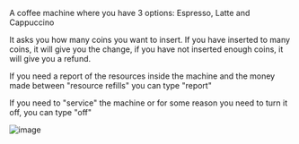 A coffee machine where you have 3 options: Espresso, Latte and Cappuccino

It asks you how many coins you want to insert. If you have inserted to many coins, it will give you the change, if you have not inserted enough coins, it will give you a refund.

If you need a report of the resources inside the machine and the money made between "resource refills" you can type "report"

If you need to "service" the machine or for some reason you need to turn it off, you can type "off"

![image](https://github.com/kazooxd/Coffee_Machine/assets/62511970/c15140db-21fc-4cd6-abef-d20f33bd0683)
